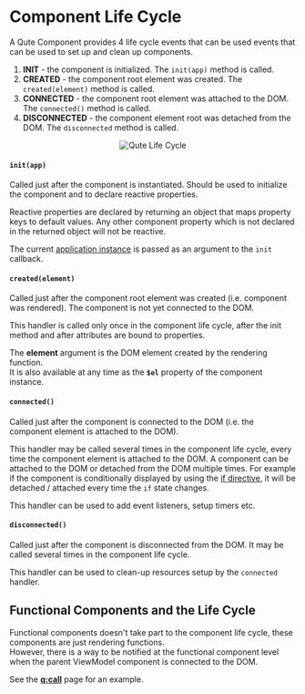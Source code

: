 # Component Life Cycle

A Qute Component provides 4 life cycle events that can be used events that can be used to set up and clean up components.

1. **INIT** - the component is initialized. The `init(app)` method is called.
2. **CREATED** - the component root element was created. The `created(element)` method is called.
3. **CONNECTED** - the component root element was attached to the DOM. The `connected()` method is called.
4. **DISCONNECTED** - the component element root was detached from the DOM. The `disconnected` method is called.


<div style='text-align:center'>

![Qute Life Cycle](docs/qute-life-cycle.png)

</div>


#### `init(app)`

Called just after the component is instantiated. Should be used to initialize the component and to declare reactive properties.

Reactive properties are declared by returning an object that maps property keys to default values. Any other component property which is not declared in the returned object will not be reactive.

The current [application instance](#/app/instance) is passed as an argument to the `init` callback.

#### `created(element)`

Called just after the component root element was created (i.e. component was rendered). The component is not yet connected to the DOM.

This handler is called only once in the component life cycle, after the init method and after attributes are bound to properties.

The **element** argument is the DOM element created by the rendering function.  \
It is also available at any time as the **`$el`** property of the component instance.

#### `connected()`

Called just after the component is connected to the DOM (i.e. the component element is attached to the DOM).

This handler may be called several times in the component life cycle, every time the component element is attached to the DOM. A component can be attached to the DOM or detached from the DOM multiple times. For example if the component is conditionally displayed by using the [if directive](#/directives/if), it will be detached / attached every time the `if` state changes.

This handler can be used to add event listeners, setup timers etc.

#### `disconnected()`

Called just after the component is disconnected from the DOM. It may be called several times in the component life cycle.

This handler can be used to clean-up resources setup by the `connected` handler.

## Functional Components and the Life Cycle

Functional components doesn't take part to the component life cycle, these components are just rendering functions.  \
However, there is a way to be notified at the functional component level when the parent ViewModel component is connected to the DOM.

See the **[q:call](#/attributes/q-call)** page for an example.
